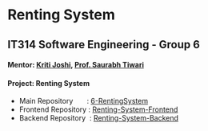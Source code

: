 # Renting System

## IT314 Software Engineering - Group 6

#### Mentor: [Kriti Joshi](https://github.com/KritiJoshi17), [Prof. Saurabh Tiwari](https://www.daiict.ac.in/profile/saurabh-tiwari/)

#### Project: Renting System

-   Main Repository&nbsp;&nbsp;&nbsp;&nbsp;&nbsp;&nbsp;&nbsp;: [6-RentingSystem](https://github.com/RentingSystemSE/6-RentingSystem)
-   Frontend Repository&nbsp;: [Renting-System-Frontend](https://github.com/RentingSystemSE/Renting-System-Frontend)
-   Backend Repository&nbsp;&nbsp;: [Renting-System-Backend](https://github.com/RentingSystemSE/Renting-System-Backend)
